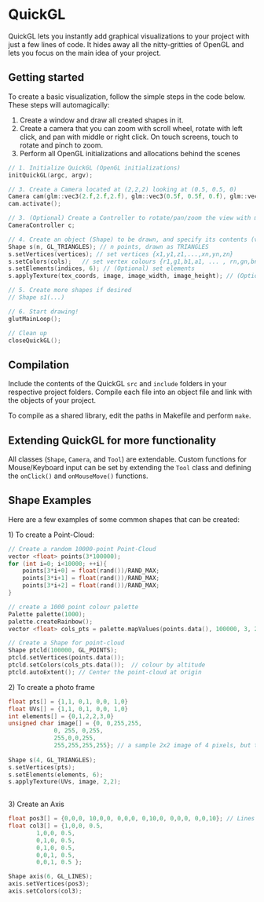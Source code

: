 
# QuickGL

QuickGL lets you instantly add graphical visualizations to your project with just a few lines of code. It hides away all the nitty-gritties of OpenGL and lets you focus on the main idea of your project.  

## Getting started

To create a basic visualization, follow the simple steps in the code below. These steps will automagically:
1) Create a window and draw all created shapes in it.
2) Create a camera that you can zoom with scroll wheel, rotate with left click, and pan with middle or right click. On touch screens, touch to rotate and pinch to zoom. 
3) Perform all OpenGL initializations and allocations behind the scenes 

````C++
// 1. Initialize QuickGL (OpenGL initializations)
initQuickGL(argc, argv);

// 3. Create a Camera located at (2,2,2) looking at (0.5, 0.5, 0)
Camera cam(glm::vec3(2.f,2.f,2.f), glm::vec3(0.5f, 0.5f, 0.f), glm::vec3(0.0f, 0.0f, 1.0f));
cam.activate();

// 3. (Optional) Create a Controller to rotate/pan/zoom the view with mouse/touch
CameraController c;

// 4. Create an object (Shape) to be drawn, and specify its contents (vertices, vertex colours, element indices, texture coordinates, and texture image)
Shape s(n, GL_TRIANGLES); // n points, drawn as TRIANGLES
s.setVertices(vertices); // set vertices {x1,y1,z1,...,xn,yn,zn}
s.setColors(cols);	 // set vertex colours {r1,g1,b1,a1, ... , rn,gn,bn,an} 
s.setElements(indices, 6); // (Optional) set elements
s.applyTexture(tex_coords, image, image_width, image_height); // (Optional) Apply a texture. tex_coords = {u1,v1,...,un,vn}, image = an RGBA image in unsigned byte format

// 5. Create more shapes if desired
// Shape s1(...)

// 6. Start drawing!
glutMainLoop();

// Clean up
closeQuickGL();


````



## Compilation

Include the contents of the QuickGL `src` and `include` folders in your respective project folders. Compile each file into an object file and link with the objects of your project. 

To compile as a shared library, edit the paths in Makefile and perform `make`.


## Extending QuickGL for more functionality

All classes (`Shape`, `Camera`, and `Tool`) are extendable. Custom functions for Mouse/Keyboard input can be set by extending the `Tool` class and defining the `onClick()` and `onMouseMove()` functions.

## Shape Examples

Here are a few examples of some common shapes that can be created:

1\) To create a Point-Cloud:
````C++
// Create a random 10000-point Point-Cloud
vector <float> points(3*100000);
for (int i=0; i<10000; ++i){
	points[3*i+0] = float(rand())/RAND_MAX;
	points[3*i+1] = float(rand())/RAND_MAX;
	points[3*i+2] = float(rand())/RAND_MAX;
}

// create a 1000 point colour palette
Palette palette(1000);
palette.createRainbow(); 
vector <float> cols_pts = palette.mapValues(points.data(), 100000, 3, 2); // map the z-coordinates to colours

// Create a Shape for point-cloud
Shape ptcld(100000, GL_POINTS);
ptcld.setVertices(points.data());
ptcld.setColors(cols_pts.data());  // colour by altitude
ptcld.autoExtent();	// Center the point-cloud at origin
````

2\) To create a photo frame

````C++
float pts[] = {1,1, 0,1, 0,0, 1,0}
float UVs[] = {1,1, 0,1, 0,0, 1,0}
int elements[] = {0,1,2,2,3,0}
unsigned char image[] = {0, 0,255,255, 	
			 0, 255, 0,255,
			 255,0,0,255,    
			 255,255,255,255}; // a sample 2x2 image of 4 pixels, but this could be a real image
			 
Shape s(4, GL_TRIANGLES);
s.setVertices(pts);
s.setElements(elements, 6);
s.applyTexture(UVs, image, 2,2);
 
````

3\) Create an Axis

````C++
float pos3[] = {0,0,0, 10,0,0, 0,0,0, 0,10,0, 0,0,0, 0,0,10}; // Lines from 0-10 on all 3 axes 
float col3[] = {1,0,0, 0.5,
		1,0,0, 0.5,
		0,1,0, 0.5,
		0,1,0, 0.5,
		0,0,1, 0.5,
		0,0,1, 0.5 };

Shape axis(6, GL_LINES);
axis.setVertices(pos3);
axis.setColors(col3);

````

